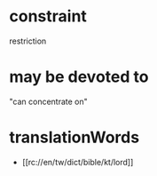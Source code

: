 # constraint

restriction

# may be devoted to

"can concentrate on"

# translationWords

* [[rc://en/tw/dict/bible/kt/lord]]